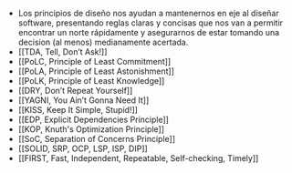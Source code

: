 - Los principios de diseño nos ayudan a mantenernos en eje al diseñar software, presentando reglas claras y concisas que nos van a permitir encontrar un norte rápidamente y asegurarnos de estar tomando una decision (al menos) medianamente acertada.
- [[TDA, Tell, Don’t Ask!]]
- [[PoLC, Principle of Least Commitment]]
- [[PoLA, Principle of Least Astonishment]]
- [[PoLK, Principle of Least Knowledge]]
- [[DRY, Don’t Repeat Yourself]]
- [[YAGNI, You Ain’t Gonna Need It]]
- [[KISS, Keep It Simple, Stupid!]]
- [[EDP, Explicit Dependencies Principle]]
- [[KOP, Knuth's Optimization Principle]]
- [[SoC, Separation of Concerns Principle]]
- [[SOLID, SRP, OCP, LSP, ISP, DIP]]
- [[FIRST, Fast, Independent, Repeatable, Self-checking, Timely]]